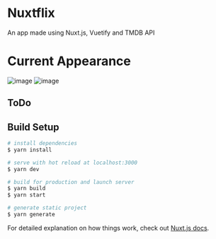# Nuxtflix
An app made using Nuxt.js, Vuetify and TMDB API

# Current Appearance
![image](https://i.ibb.co/vq3h9bL/home-page.png)
![image](https://i.ibb.co/cF0CR13/dialog.png)

## ToDo



## Build Setup

```bash
# install dependencies
$ yarn install

# serve with hot reload at localhost:3000
$ yarn dev

# build for production and launch server
$ yarn build
$ yarn start

# generate static project
$ yarn generate
```

For detailed explanation on how things work, check out [Nuxt.js docs](https://nuxtjs.org).
